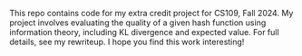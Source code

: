 This repo contains code for my extra credit project for CS109, Fall 2024. My project involves evaluating the quality of a given hash function using information theory, including KL divergence and expected value. For full details, see my rewriteup. I hope you find this work interesting!
